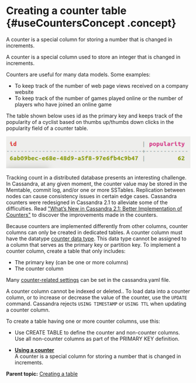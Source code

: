 # Creating a counter table {#useCountersConcept .concept}

A counter is a special column for storing a number that is changed in increments.

A counter is a special column used to store an integer that is changed in increments.

Counters are useful for many data models. Some examples:

-   To keep track of the number of web page views received on a company website
-   To keep track of the number of games played online or the number of players who have joined an online game

The table shown below uses id as the primary key and keeps track of the popularity of a cyclist based on thumbs up/thumbs down clicks in the popularity field of a counter table.

![](../images/screenshots/counter.png)

Tracking count in a distributed database presents an interesting challenge. In Cassandra, at any given moment, the counter value may be stored in the Memtable, commit log, and/or one or more SSTables. Replication between nodes can cause consistency issues in certain edge cases. Cassandra counters were redesigned in Cassandra 2.1 to alleviate some of the difficulties. Read ["What’s New in Cassandra 2.1: Better Implementation of Counters"](https://www.datastax.com/dev/blog/whats-new-in-cassandra-2-1-a-better-implementation-of-counters) to discover the improvements made in the counters.

Because counters are implemented differently from other columns, counter columns can only be created in dedicated tables. A counter column must have the datatype [counter data type](../cql_reference/counter_type.md). This data type cannot be assigned to a column that serves as the primary key or partition key. To implement a counter column, create a table that only includes:

-   The primary key \(can be one or more columns\)
-   The counter column

Many [counter-related settings](/en/cassandra-oss/3.0/cassandra/configuration/configCassandra_yaml.html) can be set in the cassandra.yaml file.

A counter column cannot be indexed or deleted.. To load data into a counter column, or to increase or decrease the value of the counter, use the `UPDATE` command. Cassandra rejects `USING TIMESTAMP` or `USING TTL` when updating a counter column.

To create a table having one or more counter columns, use this:

-   Use CREATE TABLE to define the counter and non-counter columns. Use all non-counter columns as part of the PRIMARY KEY definition.

-   **[Using a counter](../../cql/cql_using/useCounters.md)**  
A counter is a special column for storing a number that is changed in increments.

**Parent topic:** [Creating a table](../../cql/cql_using/useCreateTableTOC.md)

